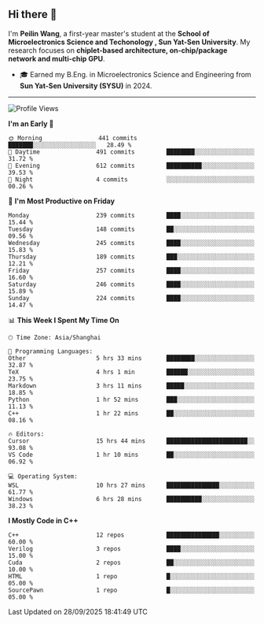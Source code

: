 ## Hi there 👋

I'm **Peilin Wang**, a first-year master's student at the **School of Microelectronics Science and Techonology , Sun Yat-Sen University**. My research focuses on **chiplet-based architecture, on-chip/package network and multi-chip GPU**.

- 🎓 Earned my B.Eng. in Microelectronics Science and Engineering from **Sun Yat-Sen University (SYSU)** in 2024.

---

<!--START_SECTION:waka-->
![Profile Views](http://img.shields.io/badge/Profile%20Views-16-blue)

**I'm an Early 🐤** 

```text
🌞 Morning                441 commits         ███████░░░░░░░░░░░░░░░░░░   28.49 % 
🌆 Daytime                491 commits         ████████░░░░░░░░░░░░░░░░░   31.72 % 
🌃 Evening                612 commits         ██████████░░░░░░░░░░░░░░░   39.53 % 
🌙 Night                  4 commits           ░░░░░░░░░░░░░░░░░░░░░░░░░   00.26 % 
```
📅 **I'm Most Productive on Friday** 

```text
Monday                   239 commits         ████░░░░░░░░░░░░░░░░░░░░░   15.44 % 
Tuesday                  148 commits         ██░░░░░░░░░░░░░░░░░░░░░░░   09.56 % 
Wednesday                245 commits         ████░░░░░░░░░░░░░░░░░░░░░   15.83 % 
Thursday                 189 commits         ███░░░░░░░░░░░░░░░░░░░░░░   12.21 % 
Friday                   257 commits         ████░░░░░░░░░░░░░░░░░░░░░   16.60 % 
Saturday                 246 commits         ████░░░░░░░░░░░░░░░░░░░░░   15.89 % 
Sunday                   224 commits         ████░░░░░░░░░░░░░░░░░░░░░   14.47 % 
```


📊 **This Week I Spent My Time On** 

```text
🕑︎ Time Zone: Asia/Shanghai

💬 Programming Languages: 
Other                    5 hrs 33 mins       ████████░░░░░░░░░░░░░░░░░   32.87 % 
TeX                      4 hrs 1 min         ██████░░░░░░░░░░░░░░░░░░░   23.75 % 
Markdown                 3 hrs 11 mins       █████░░░░░░░░░░░░░░░░░░░░   18.85 % 
Python                   1 hr 52 mins        ███░░░░░░░░░░░░░░░░░░░░░░   11.13 % 
C++                      1 hr 22 mins        ██░░░░░░░░░░░░░░░░░░░░░░░   08.16 % 

🔥 Editors: 
Cursor                   15 hrs 44 mins      ███████████████████████░░   93.08 % 
VS Code                  1 hr 10 mins        ██░░░░░░░░░░░░░░░░░░░░░░░   06.92 % 

💻 Operating System: 
WSL                      10 hrs 27 mins      ███████████████░░░░░░░░░░   61.77 % 
Windows                  6 hrs 28 mins       ██████████░░░░░░░░░░░░░░░   38.23 % 
```

**I Mostly Code in C++** 

```text
C++                      12 repos            ███████████████░░░░░░░░░░   60.00 % 
Verilog                  3 repos             ████░░░░░░░░░░░░░░░░░░░░░   15.00 % 
Cuda                     2 repos             ██░░░░░░░░░░░░░░░░░░░░░░░   10.00 % 
HTML                     1 repo              █░░░░░░░░░░░░░░░░░░░░░░░░   05.00 % 
SourcePawn               1 repo              █░░░░░░░░░░░░░░░░░░░░░░░░   05.00 % 
```




 Last Updated on 28/09/2025 18:41:49 UTC
<!--END_SECTION:waka-->
